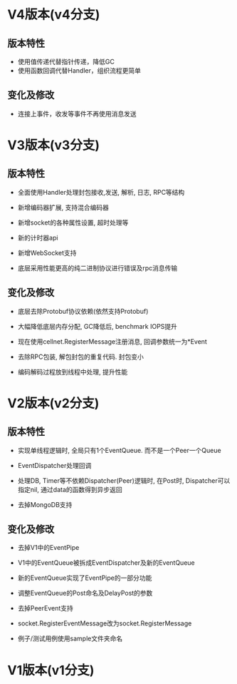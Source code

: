 # V4版本(v4分支)
## 版本特性
- 使用值传递代替指针传递，降低GC
- 使用函数回调代替Handler，组织流程更简单

## 变化及修改
- 连接上事件，收发等事件不再使用消息发送

# V3版本(v3分支)
## 版本特性

- 全面使用Handler处理封包接收,发送, 解析, 日志, RPC等结构

- 新增编码器扩展, 支持混合编码器

- 新增socket的各种属性设置, 超时处理等

- 新的计时器api

- 新增WebSocket支持

- 底层采用性能更高的纯二进制协议进行错误及rpc消息传输


## 变化及修改

- 底层去除Protobuf协议依赖(依然支持Protobuf)

- 大幅降低底层内存分配, GC降低后, benchmark IOPS提升

- 现在使用cellnet.RegisterMessage注册消息, 回调参数统一为*Event

- 去除RPC包装, 解包封包的重复代码. 封包变小

- 编码解码过程放到线程中处理, 提升性能




# V2版本(v2分支)

## 版本特性

- 实现单线程逻辑时, 全局只有1个EventQueue. 而不是一个Peer一个Queue

- EventDispatcher处理回调

- 处理DB, Timer等不依赖Dispatcher(Peer)逻辑时, 在Post时, Dispatcher可以指定nil, 通过data的函数得到异步返回

- 去掉MongoDB支持


## 变化及修改

- 去掉V1中的EventPipe

- V1中的EventQueue被拆成EventDispatcher及新的EventQueue

- 新的EventQueue实现了EventPipe的一部分功能

- 调整EventQueue的Post命名及DelayPost的参数

- 去掉PeerEvent支持

- socket.RegisterEventMessage改为socket.RegisterMessage

- 例子/测试用例使用sample文件夹命名

# V1版本(v1分支)